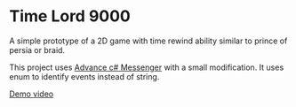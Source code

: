 # Time Lord 9000
A simple prototype of a 2D game with time rewind ability similar to prince of persia or braid.

This project uses [Advance c# Messenger](http://wiki.unity3d.com/index.php?title=Advanced_CSharp_Messenger) with a small modification. It  uses enum to identify events instead of string.

[Demo video](https://youtu.be/l6BYY9MY1GY)
